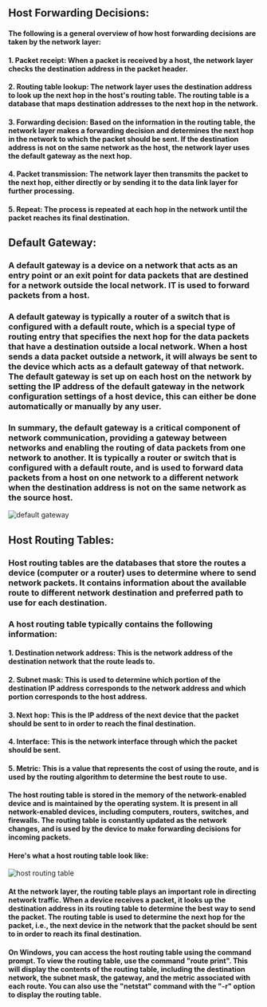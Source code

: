 ## Host Forwarding Decisions:

#### The following is a general overview of how host forwarding decisions are taken by the network layer:

#### 1.  Packet receipt: When a packet is received by a host, the network layer checks the destination address in the packet header.
    
#### 2.  Routing table lookup: The network layer uses the destination address to look up the next hop in the host's routing table. The routing table is a database that maps destination addresses to the next hop in the network.
    
#### 3.  Forwarding decision: Based on the information in the routing table, the network layer makes a forwarding decision and determines the next hop in the network to which the packet should be sent. If the destination address is not on the same network as the host, the network layer uses the default gateway as the next hop.
    
#### 4.  Packet transmission: The network layer then transmits the packet to the next hop, either directly or by sending it to the data link layer for further processing.
    
#### 5.  Repeat: The process is repeated at each hop in the network until the packet reaches its final destination.

## Default Gateway: 

### A default gateway is a device on a network that acts as an entry point or an exit point for data packets that are destined for a network outside the local network. IT is used to forward packets from a host. 

### A default gateway is typically a router of a switch that is configured with a default route, which is a special type of routing entry that specifies the next hop for the data packets that have a destination outside a local network. When a host sends a data packet outside a network, it will always be sent to the device which acts as a default gateway of that network. The default gateway is set up on each host on the network by setting the IP address of the default gateway in the network configuration settings of a host device, this can either be done automatically or manually by any user. 

### In summary, the default gateway is a critical component of network communication, providing a gateway between networks and enabling the routing of data packets from one network to another. It is typically a router or switch that is configured with a default route, and is used to forward data packets from a host on one network to a different network when the destination address is not on the same network as the source host.

![default gateway](https://www.stl.tech/blog/wp-content/uploads/2022/11/img3-3.jpg)

## Host Routing Tables: 

### Host routing tables are the databases that store the routes a device (computer or a router) uses to determine where to send network packets. It contains information about the available route to different network destination and preferred path to use for each destination. 

### A host routing table typically contains the following information:

#### 1.  Destination network address: This is the network address of the destination network that the route leads to.
    
#### 2.  Subnet mask: This is used to determine which portion of the destination IP address corresponds to the network address and which portion corresponds to the host address.
    
#### 3.  Next hop: This is the IP address of the next device that the packet should be sent to in order to reach the final destination.
    
#### 4.  Interface: This is the network interface through which the packet should be sent.
    
#### 5.  Metric: This is a value that represents the cost of using the route, and is used by the routing algorithm to determine the best route to use.
    

#### The host routing table is stored in the memory of the network-enabled device and is maintained by the operating system. It is present in all network-enabled devices, including computers, routers, switches, and firewalls. The routing table is constantly updated as the network changes, and is used by the device to make forwarding decisions for incoming packets.

#### Here's what a host routing table look like:

![host routing table](https://www.howtogeek.com/wp-content/uploads/2017/06/Route-Table-Ugly-Header.png?height=200p&trim=2,2,2,2)



#### At the network layer, the routing table plays an important role in directing network traffic. When a device receives a packet, it looks up the destination address in its routing table to determine the best way to send the packet. The routing table is used to determine the next hop for the packet, i.e., the next device in the network that the packet should be sent to in order to reach its final destination.

#### On Windows, you can access the host routing table using the command prompt. To view the routing table, use the command "route print". This will display the contents of the routing table, including the destination network, the subnet mask, the gateway, and the metric associated with each route. You can also use the "netstat" command with the "-r" option to display the routing table.